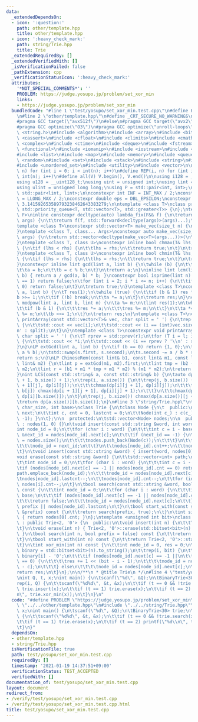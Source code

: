 ```yaml
---
data:
  _extendedDependsOn:
  - icon: ':question:'
    path: other/template.hpp
    title: other/template.hpp
  - icon: ':heavy_check_mark:'
    path: string/Trie.hpp
    title: Trie
  _extendedRequiredBy: []
  _extendedVerifiedWith: []
  _isVerificationFailed: false
  _pathExtension: cpp
  _verificationStatusIcon: ':heavy_check_mark:'
  attributes:
    '*NOT_SPECIAL_COMMENTS*': ''
    PROBLEM: https://judge.yosupo.jp/problem/set_xor_min
    links:
    - https://judge.yosupo.jp/problem/set_xor_min
  bundledCode: "#line 1 \"test/yosupo/set_xor_min.test.cpp\"\n#define PROBLEM \"https://judge.yosupo.jp/problem/set_xor_min\"\
    \n#line 2 \"other/template.hpp\"\n#define _CRT_SECURE_NO_WARNINGS\n#ifdef ONLINE_JUDGE\n\
    #pragma GCC target(\"avx512f\")\n#else\n#pragma GCC target(\"avx2\")\n#endif\n\
    #pragma GCC optimize(\"O3\")\n#pragma GCC optimize(\"unroll-loops\")\n#include\
    \ <string.h>\n#include <algorithm>\n#include <array>\n#include <bitset>\n#include\
    \ <cassert>\n#include <cfloat>\n#include <climits>\n#include <cmath>\n#include\
    \ <complex>\n#include <ctime>\n#include <deque>\n#include <fstream>\n#include\
    \ <functional>\n#include <iomanip>\n#include <iostream>\n#include <iterator>\n\
    #include <list>\n#include <map>\n#include <memory>\n#include <queue>\n#include\
    \ <random>\n#include <set>\n#include <stack>\n#include <string>\n#include <unordered_map>\n\
    #include <unordered_set>\n#include <utility>\n#include <vector>\n\n#define rep(i,\
    \ n) for (int i = 0; i < int(n); i++)\n#define REP(i, n) for (int i = 1; i <=\
    \ int(n); i++)\n#define all(V) V.begin(), V.end()\n\nusing i128 = __int128_t;\n\
    using u128 = __uint128_t;\nusing uint = unsigned int;\nusing lint = long long;\n\
    using ulint = unsigned long long;\nusing P = std::pair<int, int>;\nusing LP =\
    \ std::pair<lint, lint>;\n\nconstexpr int INF = INT_MAX / 2;\nconstexpr lint LINF\
    \ = LLONG_MAX / 2;\nconstexpr double eps = DBL_EPSILON;\nconstexpr double PI =\
    \ 3.141592653589793238462643383279;\n\ntemplate <class T>\nclass prique : public\
    \ std::priority_queue<T, std::vector<T>, std::greater<T>> {\n};\ntemplate <class\
    \ F>\ninline constexpr decltype(auto) lambda_fix(F&& f) {\n\treturn [f = std::forward<F>(f)](auto&&...\
    \ args) {\n\t\treturn f(f, std::forward<decltype(args)>(args)...);\n\t};\n}\n\
    template <class T>\nconstexpr std::vector<T> make_vec(size_t n) {\n\treturn std::vector<T>(n);\n\
    }\ntemplate <class T, class... Args>\nconstexpr auto make_vec(size_t n, Args&&...\
    \ args) {\n\treturn std::vector<decltype(make_vec<T>(args...))>(\n\t\tn, make_vec<T>(std::forward<Args>(args)...));\n\
    }\ntemplate <class T, class U>\nconstexpr inline bool chmax(T& lhs, const U& rhs)\
    \ {\n\tif (lhs < rhs) {\n\t\tlhs = rhs;\n\t\treturn true;\n\t}\n\treturn false;\n\
    }\ntemplate <class T, class U>\nconstexpr inline bool chmin(T& lhs, const U& rhs)\
    \ {\n\tif (lhs > rhs) {\n\t\tlhs = rhs;\n\t\treturn true;\n\t}\n\treturn false;\n\
    }\nconstexpr inline lint gcd(lint a, lint b) {\n\twhile (b) {\n\t\tlint c = a;\n\
    \t\ta = b;\n\t\tb = c % b;\n\t}\n\treturn a;\n}\ninline lint lcm(lint a, lint\
    \ b) { return a / gcd(a, b) * b; }\nconstexpr bool isprime(lint n) {\n\tif (n\
    \ == 1) return false;\n\tfor (int i = 2; i * i <= n; i++) {\n\t\tif (n % i ==\
    \ 0) return false;\n\t}\n\treturn true;\n}\ntemplate <class T>\nconstexpr T mypow(T\
    \ a, lint b) {\n\tT res(1);\n\twhile (true) {\n\t\tif (b & 1) res *= a;\n\t\t\
    b >>= 1;\n\t\tif (!b) break;\n\t\ta *= a;\n\t}\n\treturn res;\n}\nconstexpr lint\
    \ modpow(lint a, lint b, lint m) {\n\ta %= m;\n\tlint res(1);\n\twhile (b) {\n\
    \t\tif (b & 1) {\n\t\t\tres *= a;\n\t\t\tres %= m;\n\t\t}\n\t\ta *= a;\n\t\ta\
    \ %= m;\n\t\tb >>= 1;\n\t}\n\treturn res;\n}\ntemplate <class T>\nconstexpr void\
    \ printArray(const std::vector<T>& vec, char split = ' ') {\n\trep(i, vec.size())\
    \ {\n\t\tstd::cout << vec[i];\n\t\tstd::cout << (i == (int)vec.size() - 1 ? '\\\
    n' : split);\n\t}\n}\ntemplate <class T>\nconstexpr void printArray(T l, T r,\
    \ char split = ' ') {\n\tT rprev = std::prev(r);\n\tfor (T i = l; i != r; i++)\
    \ {\n\t\tstd::cout << *i;\n\t\tstd::cout << (i == rprev ? '\\n' : split);\n\t\
    }\n}\nLP extGcd(lint a, lint b) {\n\tif (b == 0) return {1, 0};\n\tLP s = extGcd(b,\
    \ a % b);\n\tstd::swap(s.first, s.second);\n\ts.second -= a / b * s.first;\n\t\
    return s;\n}\nLP ChineseRem(const lint& b1, const lint& m1, const lint& b2, const\
    \ lint& m2) {\n\tlint p = extGcd(m1, m2).first;\n\tlint tmp = (b2 - b1) * p %\
    \ m2;\n\tlint r = (b1 + m1 * tmp + m1 * m2) % (m1 * m2);\n\treturn {r, m1 * m2};\n\
    }\nint LCS(const std::string& a, const std::string& b) {\n\tauto dp = make_vec<int>(a.size()\
    \ + 1, b.size() + 1);\n\trep(i, a.size()) {\n\t\trep(j, b.size()) {\n\t\t\tchmax(dp[i\
    \ + 1][j], dp[i][j]);\n\t\t\tchmax(dp[i][j + 1], dp[i][j]);\n\t\t\tif (a[i] ==\
    \ b[j]) chmax(dp[i + 1][j + 1], dp[i][j] + 1);\n\t\t}\n\t\tchmax(dp[i + 1][b.size()],\
    \ dp[i][b.size()]);\n\t}\n\trep(j, b.size()) chmax(dp[a.size()][j + 1], dp[a.size()][j]);\n\
    \treturn dp[a.size()][b.size()];\n}\n#line 3 \"string/Trie.hpp\"\ntemplate <int\
    \ char_size, int base>\nclass Trie {\n\tclass Node {\n\t  public:\n\t\tstd::vector<int>\
    \ next;\n\t\tint c, cnt = 0, lastcnt = 0;\n\t\tNode(int c_) : c(c_) { next.assign(char_size,\
    \ -1); }\n\t};\n\n  protected:\n\tstd::vector<Node> nodes;\n\n  public:\n\tTrie()\
    \ : nodes(1, 0) {}\n\tvoid insert(const std::string &word, int word_id) {\n\t\t\
    int node_id = 0;\n\t\tfor (char i : word) {\n\t\t\tint c = i - base;\n\t\t\tint\
    \ &next_id = nodes[node_id].next[c];\n\t\t\tif (next_id == -1) {\n\t\t\t\tnext_id\
    \ = nodes.size();\n\t\t\t\tnodes.push_back(Node(c));\n\t\t\t}\n\t\t\tnodes[node_id].cnt++;\n\
    \t\t\tnode_id = next_id;\n\t\t}\n\t\tnodes[node_id].cnt++;\n\t\tnodes[node_id].lastcnt++;\n\
    \t}\n\tvoid insert(const std::string &word) { insert(word, nodes[0].cnt); }\n\t\
    void erase(const std::string &word) {\n\t\tstd::vector<int> path;\n\t\tpath.reserve(word.size());\n\
    \t\tint node_id = 0;\n\t\tfor (char i : word) {\n\t\t\tint c = i - base;\n\t\t\
    \tif (nodes[node_id].next[c] == -1 || nodes[node_id].cnt == 0) return;\n\t\t\t\
    path.emplace_back(node_id);\n\t\t\tnode_id = nodes[node_id].next[c];\n\t\t}\n\t\
    \tnodes[node_id].lastcnt--;\n\t\tnodes[node_id].cnt--;\n\t\tfor (int i : path)\
    \ nodes[i].cnt--;\n\t}\n\tbool search(const std::string &word, bool prefix = false)\
    \ const {\n\t\tint node_id = 0;\n\t\tfor (char i : word) {\n\t\t\tint c = i -\
    \ base;\n\t\t\tif (nodes[node_id].next[c] == -1 || nodes[node_id].cnt == 0)\n\t\
    \t\t\treturn false;\n\t\t\tnode_id = nodes[node_id].next[c];\n\t\t}\n\t\treturn\
    \ prefix || nodes[node_id].lastcnt;\n\t}\n\tbool start_with(const std::string\
    \ &prefix) const {\n\t\treturn search(prefix, true);\n\t}\n\tint size() const\
    \ { return nodes[0].cnt; }\n};\ntemplate <unsigned int bit>\nclass BinaryTrie\
    \ : public Trie<2, '0'> {\n  public:\n\tvoid insert(int n) {\n\t\tTrie<2, '0'>::insert(std::bitset<bit>(n).to_string());\n\
    \t}\n\tvoid erase(int n) { Trie<2, '0'>::erase(std::bitset<bit>(n).to_string());\
    \ }\n\tbool search(int n, bool prefix = false) const {\n\t\treturn Trie<2, '0'>::search(std::bitset<bit>(n).to_string());\n\
    \t}\n\tbool start_with(int n) const {\n\t\treturn Trie<2, '0'>::start_with(std::bitset<bit>(n).to_string());\n\
    \t}\n\tint xor_min(int n) const {\n\t\tint node_id = 0, res = 0;\n\t\tstd::string\
    \ binary = std::bitset<bit>(n).to_string();\n\t\trep(i, bit) {\n\t\t\tint c =\
    \ binary[i] - '0';\n\t\t\tif (nodes[node_id].next[c] == -1 ||\n\t\t\t\tnodes[nodes[node_id].next[c]].cnt\
    \ == 0) {\n\t\t\t\tres += 1 << (bit - i - 1);\n\t\t\t\tnode_id = nodes[node_id].next[1\
    \ - c];\n\t\t\t} else\n\t\t\t\tnode_id = nodes[node_id].next[c];\n\t\t}\n\t\t\
    return res;\n\t}\n};\n\n/**\n * @title Trie\n */\n#line 4 \"test/yosupo/set_xor_min.test.cpp\"\
    \nint Q, t, x;\nint main() {\n\tscanf(\"%d\", &Q);\n\tBinaryTrie<30> trie;\n\t\
    rep(i, Q) {\n\t\tscanf(\"%d%d\", &t, &x);\n\t\tif (t == 0 && !trie.search(x))\
    \ trie.insert(x);\n\t\tif (t == 1) trie.erase(x);\n\t\tif (t == 2) printf(\"%d\\\
    n\", trie.xor_min(x));\n\t}\n}\n"
  code: "#define PROBLEM \"https://judge.yosupo.jp/problem/set_xor_min\"\n#include\
    \ \"../../other/template.hpp\"\n#include \"../../string/Trie.hpp\"\nint Q, t,\
    \ x;\nint main() {\n\tscanf(\"%d\", &Q);\n\tBinaryTrie<30> trie;\n\trep(i, Q)\
    \ {\n\t\tscanf(\"%d%d\", &t, &x);\n\t\tif (t == 0 && !trie.search(x)) trie.insert(x);\n\
    \t\tif (t == 1) trie.erase(x);\n\t\tif (t == 2) printf(\"%d\\n\", trie.xor_min(x));\n\
    \t}\n}"
  dependsOn:
  - other/template.hpp
  - string/Trie.hpp
  isVerificationFile: true
  path: test/yosupo/set_xor_min.test.cpp
  requiredBy: []
  timestamp: '2021-01-19 14:37:51+09:00'
  verificationStatus: TEST_ACCEPTED
  verifiedWith: []
documentation_of: test/yosupo/set_xor_min.test.cpp
layout: document
redirect_from:
- /verify/test/yosupo/set_xor_min.test.cpp
- /verify/test/yosupo/set_xor_min.test.cpp.html
title: test/yosupo/set_xor_min.test.cpp
---
```

